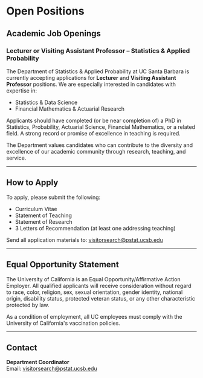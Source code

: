 # Open Positions

## Academic Job Openings

### Lecturer or Visiting Assistant Professor – Statistics & Applied Probability

The Department of Statistics & Applied Probability at UC Santa Barbara is currently accepting applications for **Lecturer** and **Visiting Assistant Professor** positions. We are especially interested in candidates with expertise in:

- Statistics & Data Science
- Financial Mathematics & Actuarial Research

Applicants should have completed (or be near completion of) a PhD in Statistics, Probability, Actuarial Science, Financial Mathematics, or a related field. A strong record or promise of excellence in teaching is required.

The Department values candidates who can contribute to the diversity and excellence of our academic community through research, teaching, and service.

---

## How to Apply

To apply, please submit the following:

- Curriculum Vitae
- Statement of Teaching
- Statement of Research
- 3 Letters of Recommendation (at least one addressing teaching)

Send all application materials to: [visitorsearch@pstat.ucsb.edu](mailto:visitorsearch@pstat.ucsb.edu)

---

## Equal Opportunity Statement

The University of California is an Equal Opportunity/Affirmative Action Employer. All qualified applicants will receive consideration without regard to race, color, religion, sex, sexual orientation, gender identity, national origin, disability status, protected veteran status, or any other characteristic protected by law.

As a condition of employment, all UC employees must comply with the University of California's vaccination policies.

---

## Contact

**Department Coordinator**  
Email: [visitorsearch@pstat.ucsb.edu](mailto:visitorsearch@pstat.ucsb.edu)
